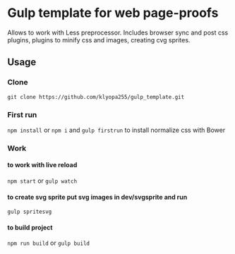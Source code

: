 # Gulp template for web page-proofs

Allows to work with Less preprocessor. Includes browser sync and post css plugins, plugins to minify css and images, creating cvg sprites.

## Usage

### Clone

```git clone https://github.com/klyopa255/gulp_template.git```

### First run

```npm install```
or
```npm i```
and
```gulp firstrun``` to install normalize css with Bower

### Work

#### to work with live reload
```npm start```
or
```gulp watch```

#### to create svg sprite put svg images in dev/svgsprite and run
```gulp spritesvg```

#### to build project
```npm run build```
or
```gulp build```